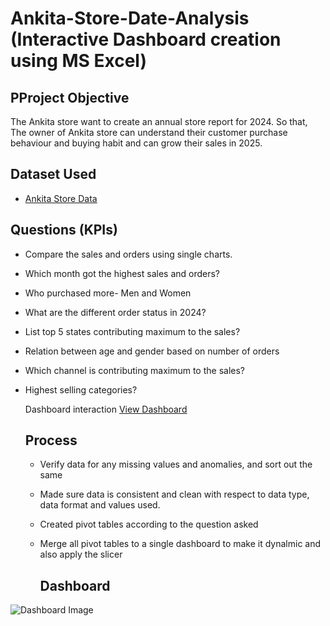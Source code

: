 # Ankita-Store-Date-Analysis (Interactive Dashboard creation using MS Excel)
## PProject Objective
The Ankita store want to create an annual store report for 2024. So that, The owner of Ankita store can understand their customer purchase behaviour and buying habit and can grow their sales in 2025.

## Dataset Used
- <a href="https://github.com/Itsaakashgupta/Data-Analysis-Dashboard/blob/main/Ankita%20Store%20Data%20Analysis.xlsx">Ankita Store Data</a>

## Questions (KPIs)
- Compare the sales and orders using single charts.
- Which month got the highest sales and orders?
- Who purchased more- Men and Women
- What are the different order status in 2024?
- List top 5 states contributing maximum to the sales?
- Relation between age and gender based on number of orders
- Which channel is contributing maximum to the sales?
- Highest selling categories?

  Dashboard interaction <a href="https://github.com/Itsaakashgupta/Data-Analysis-Dashboard/blob/main/Dashboard%20Image.png">View Dashboard<a/>

  ## Process
  - Verify data for any missing values and anomalies, and sort out the same
  - Made sure data is consistent and clean with respect to data type, data format and values used.
  - Created pivot tables according to the question asked
  - Merge all pivot tables to a single dashboard to make it dynalmic and also apply the slicer

    ## Dashboard
![Dashboard Image](https://github.com/user-attachments/assets/fe64b805-b8cc-4031-9d8c-96dd5df9075f)

    
